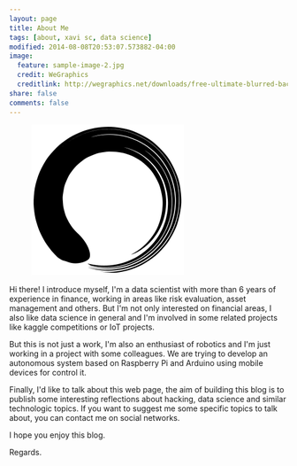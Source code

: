 ```yaml
---
layout: page
title: About Me
tags: [about, xavi sc, data science]
modified: 2014-08-08T20:53:07.573882-04:00
image:
  feature: sample-image-2.jpg
  credit: WeGraphics
  creditlink: http://wegraphics.net/downloads/free-ultimate-blurred-background-pack/
share: false  
comments: false
---
```


<figure>
	<img src="/images/Enso.svg" alt="Xavi's Logo">
</figure>

Hi there! I introduce myself, I'm a data scientist with more than 6 years of experience in finance, working in areas like risk evaluation, asset management and others. But I'm not only interested on financial areas, I also like data science in general and I'm involved in some related projects like kaggle competitions or IoT projects.

But this is not just a work, I'm also an enthusiast of robotics and I'm just working in a project with some colleagues. We are trying to develop an autonomous system based on Raspberry Pi and Arduino using mobile devices for control it. 

Finally, I'd like to talk about this web page, the aim of building this blog is to publish some interesting reflections about hacking, data science and similar technologic topics. If you want to suggest me some specific topics to talk about, you can contact me on social networks.

I hope you enjoy this blog.

Regards.
